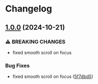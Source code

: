 # Changelog

## [1.0.0](https://github.com/limbo-works/Limbo.Nuxt.SwiperWrap/compare/0.0.3...v1.0.0) (2024-10-21)


### ⚠ BREAKING CHANGES

* fixed smooth scroll on focus

### Bug Fixes

* fixed smooth scroll on focus ([5f7dbd5](https://github.com/limbo-works/Limbo.Nuxt.SwiperWrap/commit/5f7dbd54ea2f85f5a570f2fa407de6672960c519))
